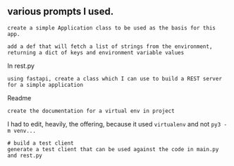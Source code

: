 ## various prompts I used.

```
create a simple Application class to be used as the basis for this app.
```

```
add a def that will fetch a list of strings from the environment, returning a dict of keys and environment variable values
```

In rest.py

```
using fastapi, create a class which I can use to build a REST server for a simple application
```

Readme
```
create the documentation for a virtual env in project
```
I had to edit, heavily, the offering, because it used `virtualenv` and not `py3 -m venv...`


```
# build a test client
generate a test client that can be used against the code in main.py and rest.py
```